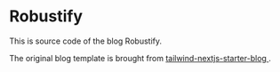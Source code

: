 # Robustify

This is source code of the blog Robustify. 

The original blog template is brought from [tailwind-nextjs-starter-blog
](https://github.com/timlrx/tailwind-nextjs-starter-blog).